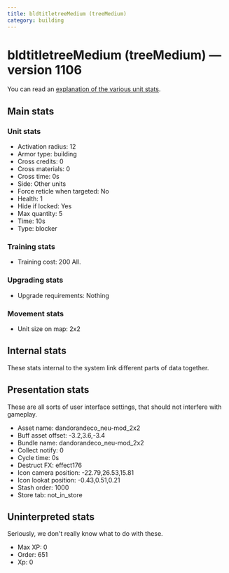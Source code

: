 ```yaml
---
title: bldtitletreeMedium (treeMedium)
category: building
---
```


# bldtitletreeMedium (treeMedium) — version 1106

You can read an [explanation  of the various unit stats](unitexplained.md).

## Main stats

### Unit stats

  * Activation radius: 12
  * Armor type: building
  * Cross credits: 0
  * Cross materials: 0
  * Cross time: 0s
  * Side: Other units
  * Force reticle when targeted: No
  * Health: 1
  * Hide if locked: Yes
  * Max quantity: 5
  * Time: 10s
  * Type: blocker

### Training stats

  * Training cost: 200 All.

### Upgrading stats

  * Upgrade requirements: Nothing

### Movement stats

  * Unit size on map: 2x2

## Internal stats

These stats internal to the system link different parts of data together.


## Presentation stats

These are all sorts of user interface settings, that should not interfere with gameplay.

  * Asset name: dandorandeco_neu-mod_2x2
  * Buff asset offset: -3.2,3.6,-3.4
  * Bundle name: dandorandeco_neu-mod_2x2
  * Collect notify: 0
  * Cycle time: 0s
  * Destruct FX: effect176
  * Icon camera position: -22.79,26.53,15.81
  * Icon lookat position: -0.43,0.51,0.21
  * Stash order: 1000
  * Store tab: not_in_store

## Uninterpreted stats

Seriously, we don't really know what to do with these.

  * Max XP: 0
  * Order: 651
  * Xp: 0

